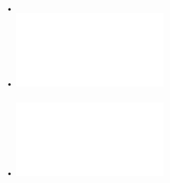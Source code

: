 -
- ![ZK-SNARKs.pdf](../assets/ZK-SNARKs_1686274187766_0.pdf)
- ![ZK-SNARKs_in_ZKBNB.pdf](../assets/ZK-SNARKs_in_ZKBNB_1686274201581_0.pdf)
	-